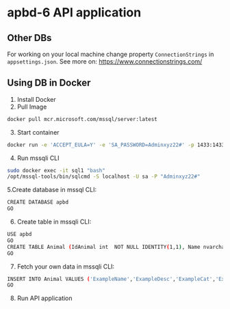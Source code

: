 # apbd-6 API application
## Other DBs
For working on your local machine change property `ConnectionStrings` in `appsettings.json`. 
See more on: https://www.connectionstrings.com/

## Using DB in Docker 
1. Install Docker
3. Pull Image
```bash
docker pull mcr.microsoft.com/mssql/server:latest
```
3. Start container
```bash
docker run -e 'ACCEPT_EULA=Y' -e 'SA_PASSWORD=Adminxyz22#' -p 1433:1433 -d mcr.microsoft.com/mssql/server:latest -n sql1
```
4. Run mssqli CLI
```bash
sudo docker exec -it sql1 "bash"
/opt/mssql-tools/bin/sqlcmd -S localhost -U sa -P "Adminxyz22#"
```
5.Create database in mssql CLI:
```bash
CREATE DATABASE apbd
GO

```
6. Create table in mssqli CLI:
```bash
USE apbd
GO
CREATE TABLE Animal (IdAnimal int  NOT NULL IDENTITY(1,1), Name nvarchar(200)  NOT NULL, Description nvarchar(200)  NULL, Category nvarchar(200)  NOT NULL, Area nvarchar(200)  NOT NULL, CONSTRAINT IdAnimal
GO
```
7. Fetch your own data
  in mssqli CLI:
```bash
INSERT INTO Animal VALUES ('ExampleName','ExampleDesc','ExampleCat','ExampleArea')
GO
```
8. Run API application

